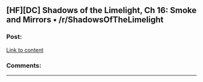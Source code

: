 ## [HF][DC] Shadows of the Limelight, Ch 16: Smoke and Mirrors • /r/ShadowsOfTheLimelight

### Post:

[Link to content](https://www.reddit.com/r/ShadowsOfTheLimelight/comments/3geqcv/shadows_of_the_limelight_ch_16_smoke_and_mirrors/)

### Comments:

---

